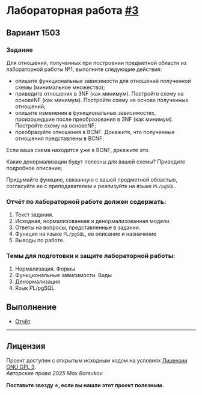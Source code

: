 # Лабораторная работа [#3](https://se.ifmo.ru/courses/db#lab3)

## Вариант 1503

### Задание

Для отношений, полученных при построении предметной области из лабораторной работы №1, выполните следующие действия:

- опишите функциональные зависимости для отношений полученной схемы (минимальное множество);
- приведите отношения в 3NF (как минимум). Постройте схему на основеNF (как минимум). Постройте схему на основе полученных отношений;
- опишите изменения в функциональных зависимостях, произошедшие после преобразования в 3NF (как минимум). Постройте схему на основеNF;
- преобразуйте отношения в BCNF. Докажите, что полученные отношения представлены в BCNF;

Если ваша схема находится уже в BCNF, докажите это.

Какие денормализации будут полезны для вашей схемы? Приведите подробное описание;

Придумайте функцию, связанную с вашей предметной областью, согласуйте ее с преподавателем и реализуйте на языке `PL/pgSQL`.

### Отчёт по лабораторной работе должен содержать:

1. Текст задания.
2. Исходная, нормализованная и денормализованная модели.
3. Ответы на вопросы, представленные в задании.
4. Функция на языке `PL/pgSQL`, ее описание и назначение
5. Выводы по работе.

### Темы для подготовки к защите лабораторной работы:

1. Нормализация. Формы
2. Функциональные зависимости. Виды
3. Денормализация
4. Язык PL/pgSQL

## Выполнение

- [Отчёт](./docs/report.pdf)

---

## Лицензия <a name="license"></a>

Проект доступен с открытым исходным кодом на условиях [Лицензии GNU GPL 3](https://opensource.org/license/gpl-3-0/). \
*Авторские права 2025 Max Barsukov*

**Поставьте звезду :star:, если вы нашли этот проект полезным.**
